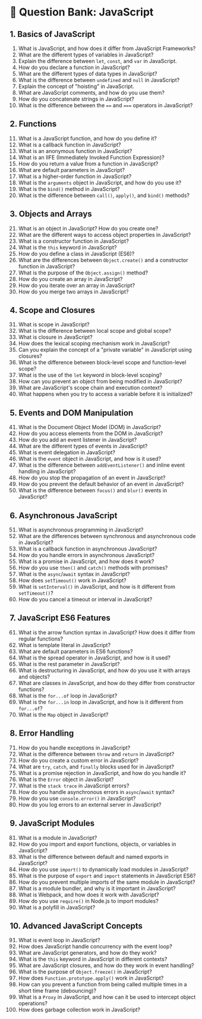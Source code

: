 # 📘 Question Bank: JavaScript

## 1. Basics of JavaScript
1. What is JavaScript, and how does it differ from JavaScript Frameworks?
2. What are the different types of variables in JavaScript?
3. Explain the difference between `let`, `const`, and `var` in JavaScript.
4. How do you declare a function in JavaScript?
5. What are the different types of data types in JavaScript?
6. What is the difference between `undefined` and `null` in JavaScript?
7. Explain the concept of "hoisting" in JavaScript.
8. What are JavaScript comments, and how do you use them?
9. How do you concatenate strings in JavaScript?
10. What is the difference between the `==` and `===` operators in JavaScript?

## 2. Functions
11. What is a JavaScript function, and how do you define it?
12. What is a callback function in JavaScript?
13. What is an anonymous function in JavaScript?
14. What is an IIFE (Immediately Invoked Function Expression)?
15. How do you return a value from a function in JavaScript?
16. What are default parameters in JavaScript?
17. What is a higher-order function in JavaScript?
18. What is the `arguments` object in JavaScript, and how do you use it?
19. What is the `bind()` method in JavaScript?
20. What is the difference between `call()`, `apply()`, and `bind()` methods?

## 3. Objects and Arrays
21. What is an object in JavaScript? How do you create one?
22. What are the different ways to access object properties in JavaScript?
23. What is a constructor function in JavaScript?
24. What is the `this` keyword in JavaScript?
25. How do you define a class in JavaScript (ES6)?
26. What are the differences between `Object.create()` and a constructor function in JavaScript?
27. What is the purpose of the `Object.assign()` method?
28. How do you create an array in JavaScript?
29. How do you iterate over an array in JavaScript?
30. How do you merge two arrays in JavaScript?

## 4. Scope and Closures
31. What is scope in JavaScript?
32. What is the difference between local scope and global scope?
33. What is closure in JavaScript?
34. How does the lexical scoping mechanism work in JavaScript?
35. Can you explain the concept of a "private variable" in JavaScript using closures?
36. What is the difference between block-level scope and function-level scope?
37. What is the use of the `let` keyword in block-level scoping?
38. How can you prevent an object from being modified in JavaScript?
39. What are JavaScript's scope chain and execution context?
40. What happens when you try to access a variable before it is initialized?

## 5. Events and DOM Manipulation
41. What is the Document Object Model (DOM) in JavaScript?
42. How do you access elements from the DOM in JavaScript?
43. How do you add an event listener in JavaScript?
44. What are the different types of events in JavaScript?
45. What is event delegation in JavaScript?
46. What is the `event` object in JavaScript, and how is it used?
47. What is the difference between `addEventListener()` and inline event handling in JavaScript?
48. How do you stop the propagation of an event in JavaScript?
49. How do you prevent the default behavior of an event in JavaScript?
50. What is the difference between `focus()` and `blur()` events in JavaScript?

## 6. Asynchronous JavaScript
51. What is asynchronous programming in JavaScript?
52. What are the differences between synchronous and asynchronous code in JavaScript?
53. What is a callback function in asynchronous JavaScript?
54. How do you handle errors in asynchronous JavaScript?
55. What is a promise in JavaScript, and how does it work?
56. How do you use `then()` and `catch()` methods with promises?
57. What is the `async`/`await` syntax in JavaScript?
58. How does `setTimeout()` work in JavaScript?
59. What is `setInterval()` in JavaScript, and how is it different from `setTimeout()`?
60. How do you cancel a timeout or interval in JavaScript?

## 7. JavaScript ES6 Features
61. What is the arrow function syntax in JavaScript? How does it differ from regular functions?
62. What is template literal in JavaScript?
63. What are default parameters in ES6 functions?
64. What is the spread operator in JavaScript, and how is it used?
65. What is the rest parameter in JavaScript?
66. What is destructuring in JavaScript, and how do you use it with arrays and objects?
67. What are classes in JavaScript, and how do they differ from constructor functions?
68. What is the `for...of` loop in JavaScript?
69. What is the `for...in` loop in JavaScript, and how is it different from `for...of`?
70. What is the `Map` object in JavaScript?

## 8. Error Handling
71. How do you handle exceptions in JavaScript?
72. What is the difference between `throw` and `return` in JavaScript?
73. How do you create a custom error in JavaScript?
74. What are `try`, `catch`, and `finally` blocks used for in JavaScript?
75. What is a promise rejection in JavaScript, and how do you handle it?
76. What is the `Error` object in JavaScript?
77. What is the `stack trace` in JavaScript errors?
78. How do you handle asynchronous errors in `async`/`await` syntax?
79. How do you use `console.error()` in JavaScript?
80. How do you log errors to an external server in JavaScript?

## 9. JavaScript Modules
81. What is a module in JavaScript?
82. How do you import and export functions, objects, or variables in JavaScript?
83. What is the difference between default and named exports in JavaScript?
84. How do you use `import()` to dynamically load modules in JavaScript?
85. What is the purpose of `export` and `import` statements in JavaScript ES6?
86. How do you prevent multiple imports of the same module in JavaScript?
87. What is a module bundler, and why is it important in JavaScript?
88. What is Webpack, and how does it work with JavaScript?
89. How do you use `require()` in Node.js to import modules?
90. What is a polyfill in JavaScript?

## 10. Advanced JavaScript Concepts
91. What is event loop in JavaScript?
92. How does JavaScript handle concurrency with the event loop?
93. What are JavaScript generators, and how do they work?
94. What is the `this` keyword in JavaScript in different contexts?
95. What are JavaScript closures, and how do they work in event handling?
96. What is the purpose of `Object.freeze()` in JavaScript?
97. How does `Function.prototype.apply()` work in JavaScript?
98. How can you prevent a function from being called multiple times in a short time frame (debouncing)?
99. What is a `Proxy` in JavaScript, and how can it be used to intercept object operations?
100. How does garbage collection work in JavaScript?

